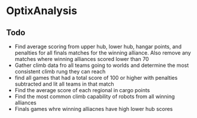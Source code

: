# OptixAnalysis
## Todo
 - Find average scoring from upper hub, lower hub, hangar points, and penalties for all finals matches for the winning alliance. Also remove any matches where winning alliances scored lower than 70
 - Gather climb data fro all teams going to worlds and determine the most consistent climb rung they can reach
 - find all games that had a total score of 100 or higher with penalties subtracted and lit all teams in that match
 - Find the average score of each regional in cargo points
 - Find the most common climb capability of robots from all winning alliances
 - Finals games whre winning alliacnes have high lower hub scores
